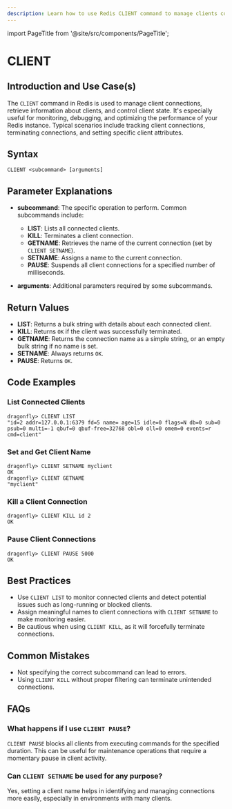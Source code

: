 ```yaml
---
description: Learn how to use Redis CLIENT command to manage clients connected to the Redis server.
---
```


import PageTitle from '@site/src/components/PageTitle';

# CLIENT

<PageTitle title="Redis CLIENT Explained (Better Than Official Docs)" />

## Introduction and Use Case(s)

The `CLIENT` command in Redis is used to manage client connections, retrieve information about clients, and control client state. It's especially useful for monitoring, debugging, and optimizing the performance of your Redis instance. Typical scenarios include tracking client connections, terminating connections, and setting specific client attributes.

## Syntax

```cli
CLIENT <subcommand> [arguments]
```

## Parameter Explanations

- **subcommand**: The specific operation to perform. Common subcommands include:

  - **LIST**: Lists all connected clients.
  - **KILL**: Terminates a client connection.
  - **GETNAME**: Retrieves the name of the current connection (set by `CLIENT SETNAME`).
  - **SETNAME**: Assigns a name to the current connection.
  - **PAUSE**: Suspends all client connections for a specified number of milliseconds.

- **arguments**: Additional parameters required by some subcommands.

## Return Values

- **LIST**: Returns a bulk string with details about each connected client.
- **KILL**: Returns `OK` if the client was successfully terminated.
- **GETNAME**: Returns the connection name as a simple string, or an empty bulk string if no name is set.
- **SETNAME**: Always returns `OK`.
- **PAUSE**: Returns `OK`.

## Code Examples

### List Connected Clients

```cli
dragonfly> CLIENT LIST
"id=2 addr=127.0.0.1:6379 fd=5 name= age=15 idle=0 flags=N db=0 sub=0 psub=0 multi=-1 qbuf=0 qbuf-free=32768 obl=0 oll=0 omem=0 events=r cmd=client"
```

### Set and Get Client Name

```cli
dragonfly> CLIENT SETNAME myclient
OK
dragonfly> CLIENT GETNAME
"myclient"
```

### Kill a Client Connection

```cli
dragonfly> CLIENT KILL id 2
OK
```

### Pause Client Connections

```cli
dragonfly> CLIENT PAUSE 5000
OK
```

## Best Practices

- Use `CLIENT LIST` to monitor connected clients and detect potential issues such as long-running or blocked clients.
- Assign meaningful names to client connections with `CLIENT SETNAME` to make monitoring easier.
- Be cautious when using `CLIENT KILL`, as it will forcefully terminate connections.

## Common Mistakes

- Not specifying the correct subcommand can lead to errors.
- Using `CLIENT KILL` without proper filtering can terminate unintended connections.

## FAQs

### What happens if I use `CLIENT PAUSE`?

`CLIENT PAUSE` blocks all clients from executing commands for the specified duration. This can be useful for maintenance operations that require a momentary pause in client activity.

### Can `CLIENT SETNAME` be used for any purpose?

Yes, setting a client name helps in identifying and managing connections more easily, especially in environments with many clients.
